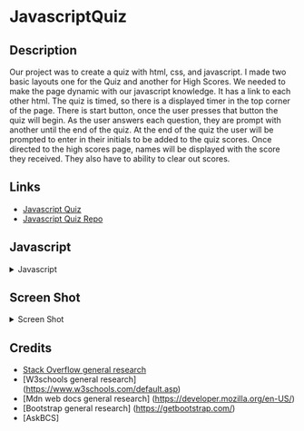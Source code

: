 # JavascriptQuiz

## Description

Our project was to create a quiz with html, css, and javascript. I made two basic layouts one for the Quiz and another for High Scores. We needed to make the page dynamic with our javascript knowledge. It has a link to each other html. The quiz is timed, so there is a displayed timer in the top corner of the page. There is start button, once the user presses that button the quiz will begin.  As the user answers each question, they are prompt with another until the end of the quiz. At the end of the quiz the user will be prompted to enter in their initials to be added to the quiz scores. Once directed to the high scores page, names will be displayed with the score they received. They also have to ability to clear out scores.    


## Links
* [Javascript Quiz](https://wyliedavid1984.github.io/javascriptQuiz/index.html)
* [Javascript Quiz Repo](https://github.com/wyliedavid1984/javascriptQuiz)

## Javascript

<details>

<summary>Javascript</summary>

### Variables

We have several variables in this project, All globals are declared at the top of the javascript page.  The first and biggest variable is the questionBank that houses all the question numbers, questions, answers, and correct answers.  The next several elements were created to select parts of the html, the getElementById method was used to do this. This was done to manipulate content on our page.  Then we created some elements by use the createElement method.  I mainly created buttons and a div for the buttons to be placed in .  The last few were for the counter, iterator, and countdown.  

### Appending

I then appended all the newly made elements to our html with appendChild method. So that they will be displayed on the page. After that I need to hide several of the created element. I use the setAttribute method to set the style display to none til they were needed again. 

### Functions

<details>

<summary>All the functions</summary> 

#### Set Interval

After that come the first function, timerCountdown uses setInterval method to decrement through our counter(set to a second or 1000 milliseconds).  Once if it reaches zero, I clearInterval timer so it doesn't continue to count forever. This functions hasn't be activated at this point.  After that I have an addEventListener method that listens for the click of the start button that will fire off the startGame function. 

#### Start Game

The startGame function will hide the beginScreen and show our gameScreen.  I also use the removeAttribute method to allow our button visibility again.  The startGame function fires off two more functions.  They are the timerCountdown and generateQuestion.  

#### Generate Questions

In generateQuestion function I put together our questions.  I reference the questionBank in this variable over and over through our iterations until I run out of questions.  I use textContent notation to bring our content to life.  I also set all the attribute of all the buttons values with setAttribute method.  It goes down to the answer array in the object in order to get the text for both the button and also the value of the button.  Lastly I use event listeners to at the end of the function to trigger our keepScore function. 

#### Keep Score

Keep score function will keep score of how many questions were answered correctly.  I created a variable to store the correct answer in. Before checking whether or not the user has answered the question correctly.  After the check is done the function will either give the user an addition of ten points or the will lose 10 seconds off of the timer.  After it has done that, it will then check how far into our question bank we have gone.  If it has iterated over the entire length of the questionBank array.  Then it'll return the gameOver functions.  If the functions has then it adds one to the iterator. and fires off the generateQuestion function again.  When it gets through the questionBank array then the gameOver function will activate. 

#### Game Over

Once activated it changes the display of the buttons to none again, and also the quizScreen to a display of none.  It displays the gameOverScreen that has an input field to take the users initials.  It also has a submit button that is attached to an addEventListener of click. It is nested in a form tag so to prevent it from auto reloading we use the event.preventDefault function.  Then it gets the user input by setting it equal to a variable using getElementById().value to get the value rather than the element. I take that data and enter into a variable object. Push it up to a global array. After that I check to see if there is anything in local storage and get that and push that up to the array. It is then  stringified and sent to local storage for later use.  

#### Post Score

The postScore function is used to add our scores to the dom and make it visible.  I get an element from the dom to append to. The new element that is created on the next line. UserList is then appended to the dom by highScore.  I reference to the global variable array.  That has already parsed local storage and from the button listener of submit everything has been push up to that global array. I will then create a li for each index in the array that we parsed globally from local storage. In the same instance, it creates content to the li and then appends it to the dom.  So that the quiz score page will display the scores.

#### Clear Button

The last thing that I added was another eventlistener for a button.  I wanted to allow the user the ability to clear the current scores.  So using the method of clear on local storage it clears the data.  I also had it add text to let the user know that upon playing another game the scores will have been removed.
</details>
</details>

## Screen Shot

<details>

<summary>Screen Shot</summary>

![Begin Screen](./assets/images/beginScreen.png)
![Question Screen](./assets/images/questionScreen.png)
![Game Over Screen](./assets/images/gameOver.png)
![Score Screen](./assets/images/scoreScreen.png)
![Clear Button with text](./assets/images/clearButton.png)
![Cleared Score Screen](./assets/images/clearOut.png)
</details>


## Credits

* [Stack Overflow general research](https://stackoverflow.com/) 
* [W3schools general research] (https://www.w3schools.com/default.asp)
* [Mdn web docs general research] (https://developer.mozilla.org/en-US/)
* [Bootstrap general research] (https://getbootstrap.com/)
* [AskBCS]

